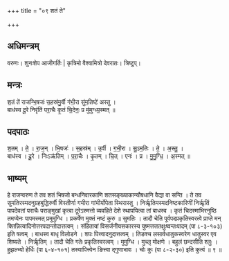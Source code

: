 +++
title = "०९ शतं ते"

+++
## अधिमन्त्रम्
वरुणः। शुनःशेप आजीगर्तिः | कृत्रिमो वैश्वामित्रो देवरातः। त्रिष्टुप्।

## मन्त्रः
श॒तं ते॑ राजन्भि॒षजः॑ स॒हस्र॑मु॒र्वी ग॑भी॒रा सु॑म॒तिष्टे॑ अस्तु ।  
बाध॑स्व दू॒रे निरृ॑तिं परा॒चैः कृ॒तं चि॒देनः॒ प्र मु॑मुग्ध्य॒स्मत् ॥

## पदपाठः
श॒तम् । ते॒ । रा॒ज॒न् । भि॒षजः॑ । स॒हस्र॑म् । उ॒र्वी । ग॒भी॒रा । सु॒ऽम॒तिः । ते॒ । अ॒स्तु॒ ।  
बाध॑स्व । दू॒रे । निःऽऋ॑तिम् । प॒रा॒चैः । कृ॒तम् । चि॒त् । एनः॑ । प्र । मु॒मु॒ग्धि॒ । अ॒स्मत् ॥

## भाष्यम्
हे राजन्वरुण ते तव शतं भिषजो बन्धनिवारकाणि शतसङ्ख्याकान्यौषधानि वैद्या वा सन्ति । ते तव सुमतिरस्मदनुग्रहबुद्धिरुर्वी विस्तीर्णा गभीरा गांभीर्योपेता स्थिरास्तु । निर्ऋृतिमस्मदनिष्टकारिणीं निर्ऋृतिं पापदेवतां पराचैः पराङ्मुखां कृत्वा दूरेऽस्मत्तो व्यवहिते देशे स्थापयित्वा तां बाधस्व । कृतं चिदस्माभिरनुष्ठि तमप्येनः पापमस्मत् प्रमुमुग्धि । प्रकर्षेण मुक्तं नष्टं कुरु ॥ सुमतिः । तादौ चेति पूर्वपदप्रकृतिस्वरत्वे प्राप्ते मन् क्तिन्नित्यादिनोत्तरपदान्तोदात्तत्वम् । संहितायां विसर्जनीयसकारस्य युष्मत्तत्ततक्षुःष्वन्तःपादम् (पा ८-३-१०३) इति षत्वम् । बाधस्व बाधृ विलोडने । शपः पित्त्वादनुदात्तत्वम् । तिङश्च लसार्वधातुकस्वरेण धातुस्वर एव शिष्यते । निर्ऋृतिम् । तादौ चेति गतेः प्रकृतिस्वरत्वम् । मुमुग्धि । मुच्लृ मोक्षणे । बहुलं छन्दसीति श्लुः । हुझल्भ्यो हेर्धिः (पा ६-४-१०१) तस्यापित्त्वेन ङित्त्वा द्गुणाभावः । चोः कुः (पा ८-२-३०) इति कुत्वं ॥ ९ ॥